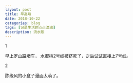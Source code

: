 ```yaml
---
layout: post
title: 早高峰
date: 2018-10-22
categories: blog
tags: [记录生活的点点滴滴]
description: 流水账
---
```


1 

早上罗山路堵车， 水蜜桃2号线被挤死了，之后试试直接上7号线。

2

陈缘风的小盒子漫画太萌了。


